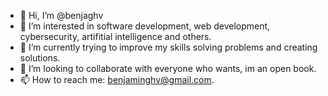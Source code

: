 - 👋 Hi, I’m @benjaghv
- 👀 I’m interested in software development, web development, cybersecurity, artifitial intelligence and others.
- 🌱 I’m currently trying to improve my skills solving problems and creating solutions.
- 💞️ I’m looking to collaborate with everyone who wants, im an open book.
- 📫 How to reach me: benjaminghv@gmail.com.

<!---
benjaghv/benjaghv is a ✨ special ✨ repository because its `README.md` (this file) appears on your GitHub profile.
You can click the Preview link to take a look at your changes.
--->
